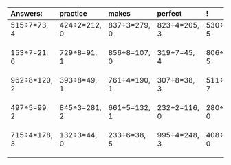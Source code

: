 | Answers: | practice | makes | perfect | ! |
| :--- | :--- | :--- | :--- | :--- |
| 515÷7=73, 4 | 424÷2=212, 0 | 837÷3=279, 0 | 823÷4=205, 3 | 530÷7=75, 5 | 
|   |   |   |   |   | 
|   |   |   |   |   | 
|   |   |   |   |   | 
| 153÷7=21, 6 | 729÷8=91, 1 | 856÷8=107, 0 | 319÷7=45, 4 | 806÷9=89, 5 | 
|   |   |   |   |   | 
|   |   |   |   |   | 
|   |   |   |   |   | 
| 962÷8=120, 2 | 393÷8=49, 1 | 761÷4=190, 1 | 307÷8=38, 3 | 511÷8=63, 7 | 
|   |   |   |   |   | 
|   |   |   |   |   | 
|   |   |   |   |   | 
| 497÷5=99, 2 | 845÷3=281, 2 | 661÷5=132, 1 | 232÷2=116, 0 | 280÷2=140, 0 | 
|   |   |   |   |   | 
|   |   |   |   |   | 
|   |   |   |   |   | 
| 715÷4=178, 3 | 132÷3=44, 0 | 233÷6=38, 5 | 995÷4=248, 3 | 408÷8=51, 0 | 
|   |   |   |   |   | 
|   |   |   |   |   | 
|   |   |   |   |   | 
